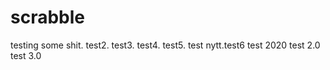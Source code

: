 # scrabble
testing some shit.
test2.
test3.
test4.
test5.
test 
nytt.test6
test 2020
test 2.0
test 3.0